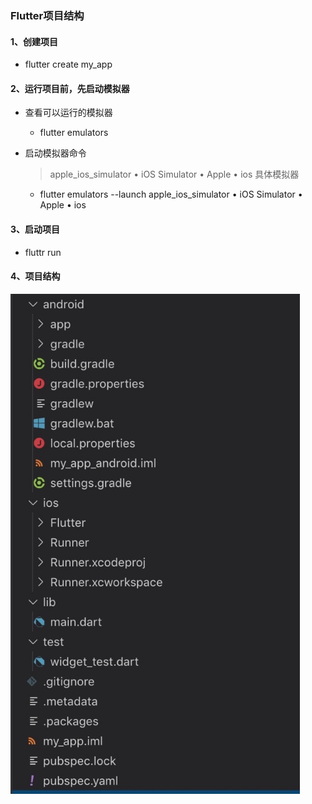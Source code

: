 ### Flutter项目结构



#### 1、创建项目

* flutter create my_app



#### 2、运行项目前，先启动模拟器

* 查看可以运行的模拟器
  
  * flutter emulators
    
    
  
* 启动模拟器命令

  > apple_ios_simulator • iOS Simulator • Apple • ios 具体模拟器

  * flutter emulators --launch apple_ios_simulator • iOS Simulator • Apple • ios



#### 3、启动项目

  * fluttr run

    

####  4、项目结构

<img src="./../image/flutter_project.jpg" alt="flutter_project" style="zoom:80%;" />